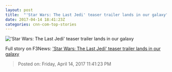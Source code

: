 ```yaml
---
layout: post
title:  "'Star Wars: The Last Jedi' teaser trailer lands in our galaxy"
date: 2017-04-14 18:41:23Z
categories: cnn-com-top-stories
---
```


!['Star Wars: The Last Jedi' teaser trailer lands in our galaxy](http://i2.cdn.turner.com/money/dam/assets/170414120122-the-last-jedi-teaser-780x439.png)




Full story on F3News: ['Star Wars: The Last Jedi' teaser trailer lands in our galaxy](http://www.f3nws.com/n/NDEpnG)

> Posted on: Friday, April 14, 2017 11:41:23 PM
